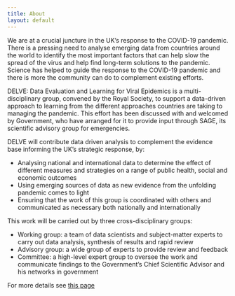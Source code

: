 ```yaml
---
title: About
layout: default
---
```


We are at a crucial juncture in the UK’s response to the COVID-19 pandemic. There is a pressing need to analyse emerging data from countries around the world to identify the most important factors that can help slow the spread of the virus and help find long-term solutions to the pandemic. Science has helped to guide the response to the COVID-19 pandemic and there is more the community can do to complement existing efforts. 

DELVE: Data Evaluation and Learning for Viral Epidemics is a multi-disciplinary group, convened by the Royal Society, to support a data-driven approach to learning from the different approaches countries are taking to managing the pandemic. This effort has been discussed with and welcomed by Government, who have arranged for it to provide input through SAGE, its scientific advisory group for emergencies. 

DELVE will contribute data driven analysis to complement the evidence base informing the UK’s strategic response, by:

* Analysing national and international data to determine the effect of different measures and strategies on a range of public health, social and economic outcomes
* Using emerging sources of data as new evidence from the unfolding pandemic comes to light
* Ensuring that the work of this group is coordinated with others and communicated as necessary both nationally and internationally

This work will be carried out by three cross-disciplinary groups:

* Working group: a team of data scientists and subject-matter experts to carry out data analysis, synthesis of results and rapid review
* Advisory group: a wide group of experts to provide review and feedback
* Committee: a high-level expert group to oversee the work and communicate findings to the Government’s Chief Scientific Advisor and his networks in government

For more details see [this page](https://royalsociety.org/news/2020/04/royal-society-convenes-data-analytics-group-to-tackle-COVID-19/)
